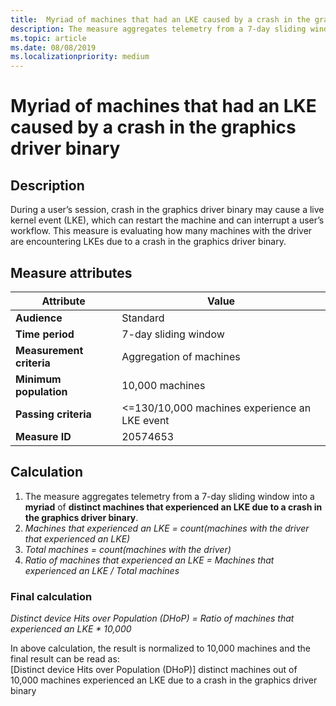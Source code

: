 ```yaml
---
title:  Myriad of machines that had an LKE caused by a crash in the graphics driver binary
description: The measure aggregates telemetry from a 7-day sliding window into a myriad of distinct machines that experienced an LKE due to a crash in the graphics driver binary 
ms.topic: article
ms.date: 08/08/2019
ms.localizationpriority: medium
---
```


# Myriad of machines that had an LKE caused by a crash in the graphics driver binary

## Description

During a user’s session, crash in the graphics driver binary may cause a live kernel event (LKE), which can restart the machine and can interrupt a user’s workflow. This measure is evaluating how many machines with the driver are encountering LKEs due to a crash in the graphics driver binary.

## Measure attributes

|Attribute|Value|
|----|----|
|**Audience**|Standard|
|**Time period**|7-day sliding window|
|**Measurement criteria**|Aggregation of machines|
|**Minimum population**|10,000 machines|
|**Passing criteria**|<=130/10,000 machines experience an LKE event|
|**Measure ID**|20574653|

## Calculation

1. The measure aggregates telemetry from a 7-day sliding window into a **myriad** of **distinct machines that experienced an LKE due to a crash in the graphics driver binary**.
2. *Machines that experienced an LKE = count(machines with the driver that experienced an LKE)*
3. *Total machines = count(machines with the driver)*
4. *Ratio of machines that experienced an LKE = Machines that experienced an LKE / Total machines*

### Final calculation

*Distinct device Hits over Population (DHoP) = Ratio of machines that experienced an LKE * 10,000*
    
In above calculation, the result is normalized to 10,000 machines and the final result can be read as:  
[Distinct device Hits over Population (DHoP)] distinct machines out of 10,000 machines experienced an LKE due to a crash in the graphics driver binary
